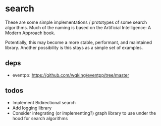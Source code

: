 # search

These are some simple implementations / prototypes of some search algorithms. Much of the naming is based on the Artificial Intelligence: A Modern Approach book.

Potentially, this may become a more stable, performant, and maintained library. Another possibility is this stays as a simple set of examples.

## deps
- eventpp: https://github.com/wqking/eventpp/tree/master

## todos

- Implement Bidirectional search
- Add logging library
- Consider integrating (or implementing?) graph library to use under the hood for search algorithms
